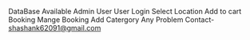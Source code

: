 DataBase Available
Admin User
User Login
Select Location
Add to cart
Booking
Mange Booking
Add Catergory
Any Problem Contact- shashank62091@gmail.com
